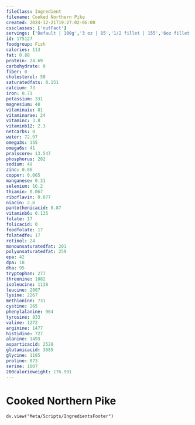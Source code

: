 ```yaml
---
fileClass: Ingredient
filename: Cooked Northern Pike
created: 2024-12-21T19:27:02-06:00
cssclasses: ['nutFact']
servings: ['Default | 100g','3 oz | 85','1/2 fillet | 155','6oz fillet | 170']
id: 175127
foodgroup: Fish
calories: 113
fat: 0.88
protein: 24.69
carbohydrate: 0
fiber: 0
cholesterol: 50
saturatedfats: 0.151
calcium: 73
iron: 0.71
potassium: 331
magnesium: 40
vitaminaiu: 81
vitaminarae: 24
vitaminc: 3.8
vitaminb12: 2.3
netcarbs: 0
water: 72.97
omega3s: 155
omega6s: 41
pralscore: 13.547
phosphorus: 282
sodium: 49
zinc: 0.86
copper: 0.065
manganese: 0.31
selenium: 16.2
thiamin: 0.067
riboflavin: 0.077
niacin: 2.8
pantothenicacid: 0.87
vitaminb6: 0.135
folate: 17
folicacid: 0
foodfolate: 17
folatedfe: 17
retinol: 24
monounsaturatedfat: 201
polyunsaturatedfat: 259
epa: 42
dpa: 18
dha: 95
tryptophan: 277
threonine: 1082
isoleucine: 1138
leucine: 2007
lysine: 2267
methionine: 731
cystine: 265
phenylalanine: 964
tyrosine: 833
valine: 1272
arginine: 1477
histidine: 727
alanine: 1493
asparticacid: 2528
glutamicacid: 3685
glycine: 1185
proline: 873
serine: 1007
200calorieweight: 176.991
---
```


# Cooked Northern Pike

```dataviewjs
dv.view("Meta/Scripts/IngredientsFooter")
```